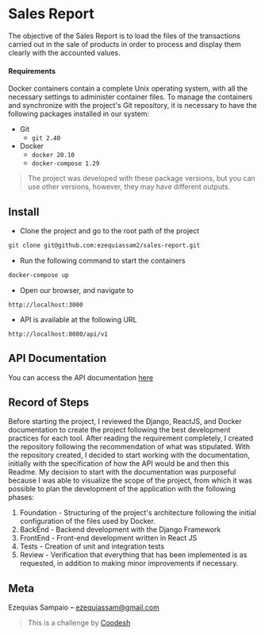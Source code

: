 # Sales Report

The objective of the Sales Report is to load the files of the transactions carried out in the sale of products in order to process and display them clearly with the accounted values.


#### Requirements

Docker containers contain a complete Unix operating system, with all the necessary settings to administer container files. To manage the containers and synchronize with the project's Git repository, it is necessary to have the following packages installed in our system:

- Git
    - `git 2.40`
- Docker
    - `docker 20.10`
    - `docker-compose 1.29`

> The project was developed with these package versions, but you can use other versions, however, they may have different outputs.

## Install
- Clone the project and go to the root path of the project
```sh
git clone git@github.com:ezequiassam2/sales-report.git
```
- Run the following command to start the containers
```sh
docker-compose up
```
- Open our browser, and navigate to 
```
http://localhost:3000
```
- API is available at the following URL
```
http://localhost:8080/api/v1
```

## API Documentation
You can access the API documentation [here](API.md)


## Record of Steps
Before starting the project, I reviewed the Django, ReactJS, and Docker documentation to create the project following the best development practices for each tool.
After reading the requirement completely, I created the repository following the recommendation of what was stipulated. With the repository created, I decided to start working with the documentation, initially with the specification of how the API would be and then this Readme. My decision to start with the documentation was purposeful because I was able to visualize the scope of the project, from which it was possible to plan the development of the application with the following phases:

1. Foundation - Structuring of the project's architecture following the initial configuration of the files used by Docker.
2. BackEnd - Backend development with the Django Framework
3. FrontEnd - Front-end development written in React JS
4. Tests - Creation of unit and integration tests
5. Review - Verification that everything that has been implemented is as requested, in addition to making minor improvements if necessary.


## Meta
Ezequias Sampaio – ezequiassam@gmail.com

>  This is a challenge by [Coodesh](https://coodesh.com/)